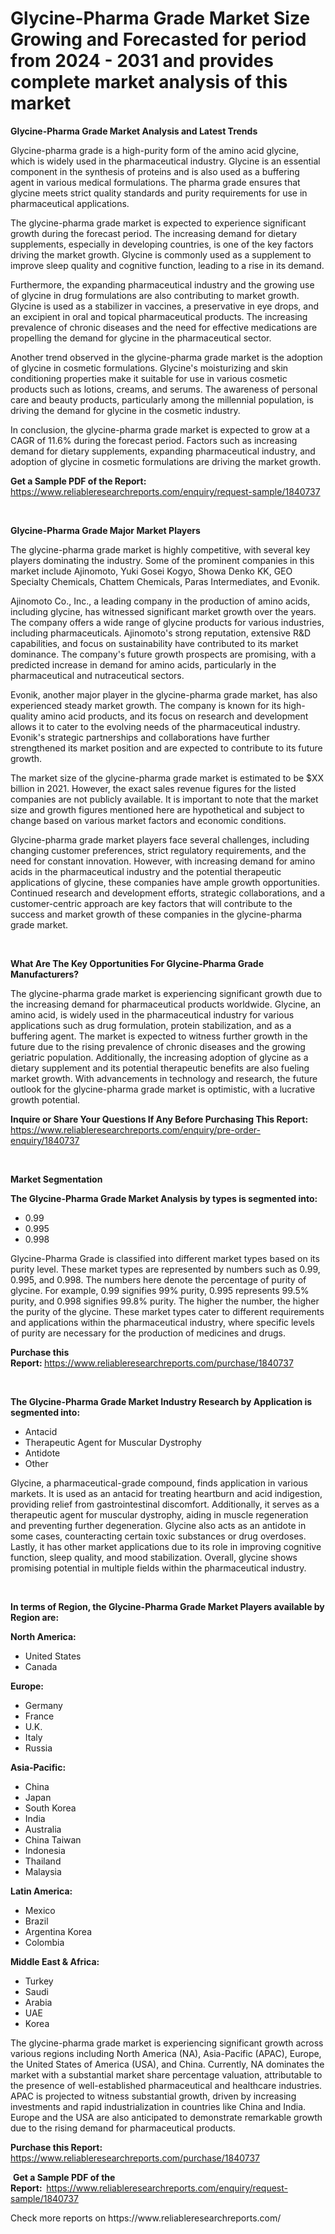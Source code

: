 <p><h1>Glycine-Pharma Grade Market Size Growing and Forecasted for period from 2024 - 2031 and provides complete market analysis of this market</h1></p><p><strong>Glycine-Pharma Grade Market Analysis and Latest Trends</strong></p>
<p><p>Glycine-pharma grade is a high-purity form of the amino acid glycine, which is widely used in the pharmaceutical industry. Glycine is an essential component in the synthesis of proteins and is also used as a buffering agent in various medical formulations. The pharma grade ensures that glycine meets strict quality standards and purity requirements for use in pharmaceutical applications.</p><p>The glycine-pharma grade market is expected to experience significant growth during the forecast period. The increasing demand for dietary supplements, especially in developing countries, is one of the key factors driving the market growth. Glycine is commonly used as a supplement to improve sleep quality and cognitive function, leading to a rise in its demand.</p><p>Furthermore, the expanding pharmaceutical industry and the growing use of glycine in drug formulations are also contributing to market growth. Glycine is used as a stabilizer in vaccines, a preservative in eye drops, and an excipient in oral and topical pharmaceutical products. The increasing prevalence of chronic diseases and the need for effective medications are propelling the demand for glycine in the pharmaceutical sector.</p><p>Another trend observed in the glycine-pharma grade market is the adoption of glycine in cosmetic formulations. Glycine's moisturizing and skin conditioning properties make it suitable for use in various cosmetic products such as lotions, creams, and serums. The awareness of personal care and beauty products, particularly among the millennial population, is driving the demand for glycine in the cosmetic industry.</p><p>In conclusion, the glycine-pharma grade market is expected to grow at a CAGR of 11.6% during the forecast period. Factors such as increasing demand for dietary supplements, expanding pharmaceutical industry, and adoption of glycine in cosmetic formulations are driving the market growth.</p></p>
<p><strong>Get a Sample PDF of the Report:&nbsp;</strong> <a href="https://www.reliableresearchreports.com/enquiry/request-sample/1840737">https://www.reliableresearchreports.com/enquiry/request-sample/1840737</a></p>
<p>&nbsp;</p>
<p><strong>Glycine-Pharma Grade Major Market Players</strong></p>
<p><p>The glycine-pharma grade market is highly competitive, with several key players dominating the industry. Some of the prominent companies in this market include Ajinomoto, Yuki Gosei Kogyo, Showa Denko KK, GEO Specialty Chemicals, Chattem Chemicals, Paras Intermediates, and Evonik. </p><p>Ajinomoto Co., Inc., a leading company in the production of amino acids, including glycine, has witnessed significant market growth over the years. The company offers a wide range of glycine products for various industries, including pharmaceuticals. Ajinomoto's strong reputation, extensive R&D capabilities, and focus on sustainability have contributed to its market dominance. The company's future growth prospects are promising, with a predicted increase in demand for amino acids, particularly in the pharmaceutical and nutraceutical sectors.</p><p>Evonik, another major player in the glycine-pharma grade market, has also experienced steady market growth. The company is known for its high-quality amino acid products, and its focus on research and development allows it to cater to the evolving needs of the pharmaceutical industry. Evonik's strategic partnerships and collaborations have further strengthened its market position and are expected to contribute to its future growth.</p><p>The market size of the glycine-pharma grade market is estimated to be $XX billion in 2021. However, the exact sales revenue figures for the listed companies are not publicly available. It is important to note that the market size and growth figures mentioned here are hypothetical and subject to change based on various market factors and economic conditions.</p><p>Glycine-pharma grade market players face several challenges, including changing customer preferences, strict regulatory requirements, and the need for constant innovation. However, with increasing demand for amino acids in the pharmaceutical industry and the potential therapeutic applications of glycine, these companies have ample growth opportunities. Continued research and development efforts, strategic collaborations, and a customer-centric approach are key factors that will contribute to the success and market growth of these companies in the glycine-pharma grade market.</p></p>
<p>&nbsp;</p>
<p><strong>What Are The Key Opportunities For Glycine-Pharma Grade Manufacturers?</strong></p>
<p><p>The glycine-pharma grade market is experiencing significant growth due to the increasing demand for pharmaceutical products worldwide. Glycine, an amino acid, is widely used in the pharmaceutical industry for various applications such as drug formulation, protein stabilization, and as a buffering agent. The market is expected to witness further growth in the future due to the rising prevalence of chronic diseases and the growing geriatric population. Additionally, the increasing adoption of glycine as a dietary supplement and its potential therapeutic benefits are also fueling market growth. With advancements in technology and research, the future outlook for the glycine-pharma grade market is optimistic, with a lucrative growth potential.</p></p>
<p><strong>Inquire or Share Your Questions If Any Before Purchasing This Report:</strong> <a href="https://www.reliableresearchreports.com/enquiry/pre-order-enquiry/1840737">https://www.reliableresearchreports.com/enquiry/pre-order-enquiry/1840737</a></p>
<p>&nbsp;</p>
<p><strong>Market Segmentation</strong></p>
<p><strong>The Glycine-Pharma Grade Market Analysis by types is segmented into:</strong></p>
<p><ul><li>0.99</li><li>0.995</li><li>0.998</li></ul></p>
<p><p>Glycine-Pharma Grade is classified into different market types based on its purity level. These market types are represented by numbers such as 0.99, 0.995, and 0.998. The numbers here denote the percentage of purity of glycine. For example, 0.99 signifies 99% purity, 0.995 represents 99.5% purity, and 0.998 signifies 99.8% purity. The higher the number, the higher the purity of the glycine. These market types cater to different requirements and applications within the pharmaceutical industry, where specific levels of purity are necessary for the production of medicines and drugs.</p></p>
<p><strong>Purchase this Report:&nbsp;</strong><a href="https://www.reliableresearchreports.com/purchase/1840737">https://www.reliableresearchreports.com/purchase/1840737</a></p>
<p>&nbsp;</p>
<p><strong>The Glycine-Pharma Grade Market Industry Research by Application is segmented into:</strong></p>
<p><ul><li>Antacid</li><li>Therapeutic Agent for Muscular Dystrophy</li><li>Antidote</li><li>Other</li></ul></p>
<p><p>Glycine, a pharmaceutical-grade compound, finds application in various markets. It is used as an antacid for treating heartburn and acid indigestion, providing relief from gastrointestinal discomfort. Additionally, it serves as a therapeutic agent for muscular dystrophy, aiding in muscle regeneration and preventing further degeneration. Glycine also acts as an antidote in some cases, counteracting certain toxic substances or drug overdoses. Lastly, it has other market applications due to its role in improving cognitive function, sleep quality, and mood stabilization. Overall, glycine shows promising potential in multiple fields within the pharmaceutical industry.</p></p>
<p>&nbsp;</p>
<p><strong>In terms of Region, the Glycine-Pharma Grade Market Players available by Region are:</strong></p>
<p>
    <p> <strong> North America: </strong>
        <ul>
            <li>United States</li>
            <li>Canada</li>
        </ul>
        </p> 
    <p> <strong> Europe: </strong>
        <ul>
            <li>Germany</li>
            <li>France</li>
            <li>U.K.</li>
            <li>Italy</li>
            <li>Russia</li>
        </ul>
        </p> 
    <p> <strong> Asia-Pacific: </strong>
        <ul>
            <li>China</li>
            <li>Japan</li>
            <li>South Korea</li>
            <li>India</li>
            <li>Australia</li>
            <li>China Taiwan</li>
            <li>Indonesia</li>
            <li>Thailand</li>
            <li>Malaysia</li>
        </ul>
        </p> 
    <p> <strong> Latin America: </strong>
        <ul>
            <li>Mexico</li>
            <li>Brazil</li>
            <li>Argentina Korea</li>
            <li>Colombia</li>
        </ul>
        </p> 
    <p> <strong> Middle East & Africa: </strong>
        <ul>
            <li>Turkey</li>
            <li>Saudi</li>
            <li>Arabia</li>
            <li>UAE</li>
            <li>Korea</li>
        </ul>
    </p>
    </p>
<p><p>The glycine-pharma grade market is experiencing significant growth across various regions including North America (NA), Asia-Pacific (APAC), Europe, the United States of America (USA), and China. Currently, NA dominates the market with a substantial market share percentage valuation, attributable to the presence of well-established pharmaceutical and healthcare industries. APAC is projected to witness substantial growth, driven by increasing investments and rapid industrialization in countries like China and India. Europe and the USA are also anticipated to demonstrate remarkable growth due to the rising demand for pharmaceutical products.</p></p>
<p><strong>Purchase this Report: </strong><a href="https://www.reliableresearchreports.com/purchase/1840737">https://www.reliableresearchreports.com/purchase/1840737</a></p>
<p>&nbsp;<strong>Get a Sample PDF of the Report:&nbsp;&nbsp;</strong><a href="https://www.reliableresearchreports.com/enquiry/request-sample/1840737">https://www.reliableresearchreports.com/enquiry/request-sample/1840737</a></p>
<p><strong></strong></p>
<p>Check more reports on https://www.reliableresearchreports.com/</p>